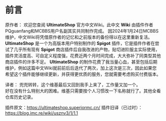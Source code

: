 # 前言

原作者：
欢迎您查阅 **UltimateShop** 官方中文Wiki。此中文 **Wiki** 由插件作者PQguanfang和MCBBS用户名副其实共同制作完成。
因2024年1月24日MCBBS维护，中文Wiki将凭借原作者的记忆和之前版本的备份得以在这里重新复活。
**UltimateShop** 是一个为高版本用户特别制作的 **Spigot** 插件，它是插件作者在尝试了几乎所有现有 **Spigot** 商店插件后自我改进的产物，贴切进阶服主实际使用，插件灵活度高、可自定义程度强，花费近两个月时间完成，大大弥补了同类型其他商店插件的许多不足。
**UltimateShop** 的制作花费了我当量心血，甚至包括后期维护，例如这篇中文Wiki就前前后后迭代了两次，加上这次是三次，因此如果您希望这个插件能够继续更新，并获得更优质的服务，您就需要考虑购买付费版本。

译者：
兜兜转转，这个维基最后又回到我手上来了，工作量又加一个。  
好在没有什么特别大的困难。维基只需要按个人习惯改一下名称就行了。其他全看仓库历史记录。

插件原文：https://ultimateshop.superiormc.cn/
插件旧译（已过时）：https://blog.imc.re/wiki/usznv3/1/1.1